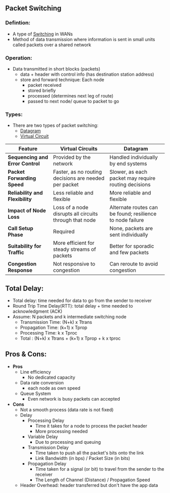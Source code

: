 ## Packet Switching
### Defintion:
- A type of [Switching](Switching.md) in WANs
- Method of data transmission where information is sent in small units called packets over a shared network
### Operation:
- Data transmitted in short blocks (packets)
	- data + header with control info (has destination station address)
	- store and forward technique: Each node
		-  packet received
		- stored briefly
		- processed (determines next leg of route)
		- passed to next node/ queue to packet to go
### Types: 
- There are two types of packet switching:
	- [Datagram](Datagram.md)
	- [Virtual Circuit](Virtual%20Circuit.md)
	
| Feature | Virtual Circuits | Datagram |
|---------|------------------|----------|
| **Sequencing and Error Control** | Provided by the network | Handled individually by end systems |
| **Packet Forwarding Speed** | Faster, as no routing decisions are needed per packet | Slower, as each packet may require routing decisions |
| **Reliability and Flexibility** | Less reliable and flexible | More reliable and flexible |
| **Impact of Node Loss** | Loss of a node disrupts all circuits through that node | Alternate routes can be found; resilience to node failure |
| **Call Setup Phase** | Required | None, packets are sent individually |
| **Suitability for Traffic** | More efficient for steady streams of packets | Better for sporadic and few packets |
| **Congestion Response** | Not responsive to congestion | Can reroute to avoid congestion |

## Total Delay:
- Total delay: time needed for data to go from the sender to receiver
- Round Trip  Time Delay(RTT): total delay + time needed to acknowledgment (ACK)
- Assume: N packets and k intermediate switching node
	- Transmission Time: (N+k) x Ttrans
	- Propagation Time: (k+1) x Tprop
	- Processing Time: k x Tproc
	- Total : (N+k) x Ttrans + (k+1) x Tprop +  k x tproc
## Pros & Cons:
- **Pros**
	- Line efficiency
		- No dedicated capacity
	- Data rate conversion
		- each node as own speed
	- Queue System
		- Even network is busy packets can accepted
- **Cons**
	- Not a smooth process (data rate is not fixed)
	- Delay
		- Processing Delay
			- Time it takes for a node to process the packet header
			- More processing needed
		- Variable Delay
			- Due to processing and queuing
		- Transmission Delay
			- Time taken to push all the packet's bits onto the link
			- Link Bandwidth (in bps) / Packet Size (in bits)
		- Propagation Delay
			- Time taken for a signal (or bit) to travel from the sender to the receiver
			- The Length of Channel (Distance) / Propagation Speed
	- Header Overhead: header transferred but don't have the app data



